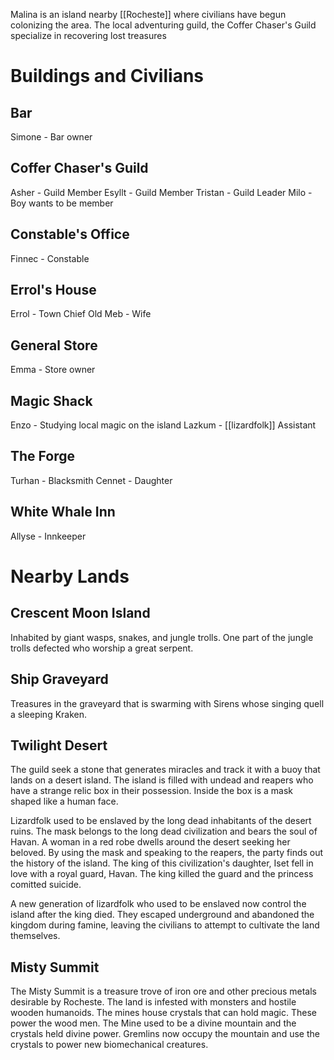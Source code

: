 Malina is an island nearby [[Rocheste]] where civilians have begun colonizing the area. The local adventuring guild, the Coffer Chaser's Guild specialize in recovering lost treasures

# Buildings and Civilians 
## Bar
Simone - Bar owner
## Coffer Chaser's Guild
Asher - Guild Member
Esyllt - Guild Member
Tristan - Guild Leader
Milo - Boy wants to be member
## Constable's Office
Finnec - Constable
## Errol's House
Errol - Town Chief
Old Meb - Wife
## General Store
Emma - Store owner
## Magic Shack
Enzo - Studying local magic on the island
Lazkum - [[lizardfolk]]  Assistant
## The Forge
Turhan - Blacksmith
Cennet - Daughter
## White Whale Inn
Allyse - Innkeeper

# Nearby Lands
## Crescent Moon Island 
Inhabited by giant wasps, snakes, and jungle trolls. One part of the jungle trolls defected who worship a great serpent. 
## Ship Graveyard
Treasures in the graveyard that is swarming with Sirens whose singing quell a sleeping Kraken. 
## Twilight Desert
The guild seek a stone that generates miracles and track it with a buoy that lands on a desert island. The island is filled with undead and reapers who have a strange relic box in their possession. Inside the box is a mask shaped like a human face.

Lizardfolk used to be enslaved by the long dead inhabitants of the desert ruins. The mask belongs to the long dead civilization and bears the soul of Havan. A woman in a red robe dwells around the desert seeking her beloved. By using the mask and speaking to the reapers, the party finds out the history of the island. The king of this civilization's daughter, Iset fell in love with a royal guard, Havan. The king killed the guard and the princess comitted suicide.

A new generation of lizardfolk who used to be enslaved now control the island after the king died. They escaped underground and abandoned the kingdom during famine, leaving the civilians to attempt to cultivate the land themselves.

## Misty Summit

The Misty Summit is a treasure trove of iron ore and other precious metals desirable by Rocheste. The land is infested with monsters and hostile wooden humanoids. The mines house crystals that can hold magic. These power the wood men. The Mine used to be a divine mountain and the crystals held divine power.  Gremlins now occupy the mountain and use the crystals to power new biomechanical creatures.